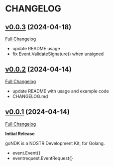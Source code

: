 # CHANGELOG

## [v0.0.3](https://github.com/niallyoung/goNDK/tree/v0.0.3) (2024-04-18)

[Full Changelog](https://github.com/niallyoung/goNDK/compare/v0.0.2...v0.0.3)

- update README usage
- fix Event.ValidateSignature() when unsigned

## [v0.0.2](https://github.com/niallyoung/goNDK/tree/v0.0.2) (2024-04-14)

[Full Changelog](https://github.com/niallyoung/goNDK/compare/v0.0.1...v0.0.2)

- update README with usage and example code
- CHANGELOG.md

## [v0.0.1](https://github.com/niallyoung/goNDK/tree/v0.0.1) (2024-04-14)

[Full Changelog](https://github.com/niallyoung/goNDK/compare/aa6aa22...v0.0.1)

**Initial Release**

goNDK is a NOSTR Development Kit, for Golang.

- event.Event{}
- eventrequest.EventRequest{}
